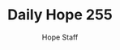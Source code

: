 ---
image: /assets/img/daily-hope-default-artwork.png
title: Daily Hope 255
number: 255
categories:
  - Daily Hope
author: Hope Staff
notes: Daily Hope 255
embed: >-
  <iframe src="https://open.spotify.com/embed/episode/4k4zrlFMbGJ55bHm5tMqdV?utm_source=generator" width="400px" height="102px" frameborder=“0" scrolling=“no”></iframe>
---